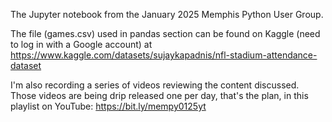 The Jupyter notebook from the January 2025 Memphis Python User Group.

The file (games.csv) used in pandas section can be found on Kaggle (need to log in with a Google account) at https://www.kaggle.com/datasets/sujaykapadnis/nfl-stadium-attendance-dataset

I'm also recording a series of videos reviewing the content discussed.  Those videos are being drip released one per day, that's the plan, in this playlist on YouTube: https://bit.ly/mempy0125yt
